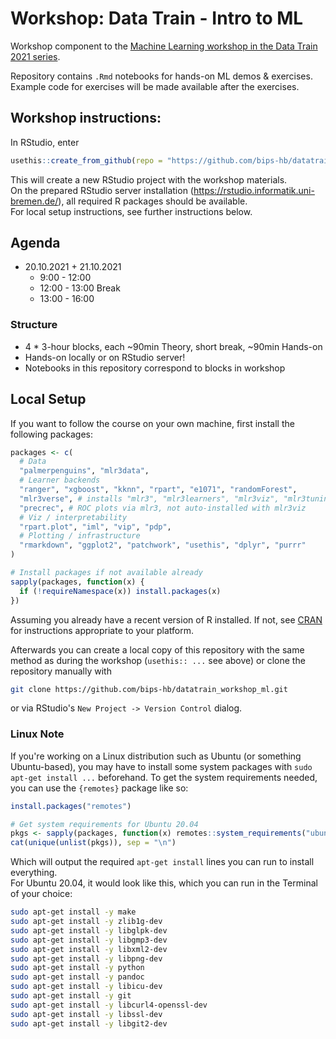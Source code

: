# Workshop: Data Train - Intro to ML

<!-- badges: start -->
<!-- badges: end -->

Workshop component to the [Machine Learning workshop in the Data Train
2021 series](https://www.uni-bremen.de/research-alliance/forschungsdaten/data-train/data-train-curriculum/data-scientist-track/ot-sc-ws-03-machine-learning).

Repository contains `.Rmd` notebooks for hands-on ML demos & exercises.  
Example code for exercises will be made available after the exercises.

## Workshop instructions:

In RStudio, enter

```r
usethis::create_from_github(repo = "https://github.com/bips-hb/datatrain_workshop_ml.git", fork = FALSE)
```

This will create a new RStudio project with the workshop materials.  
On the prepared RStudio server installation (<https://rstudio.informatik.uni-bremen.de/>),
all required R packages should be available.  
For local setup instructions, see further instructions below.

## Agenda

- 20.10.2021 + 21.10.2021
  - 9:00 - 12:00
  - 12:00 - 13:00 Break
  - 13:00 - 16:00

### Structure

- 4 * 3-hour blocks, each ~90min Theory, short break, ~90min Hands-on
- Hands-on locally or on RStudio server!
- Notebooks in this repository correspond to blocks in workshop

## Local Setup

If you want to follow the course on your own machine, first install the following packages:

```r
packages <- c(
  # Data
  "palmerpenguins", "mlr3data",
  # Learner backends
  "ranger", "xgboost", "kknn", "rpart", "e1071", "randomForest",
  "mlr3verse", # installs "mlr3", "mlr3learners", "mlr3viz", "mlr3tuning" ...
  "precrec", # ROC plots via mlr3, not auto-installed with mlr3viz
  # Viz / interpretability
  "rpart.plot", "iml", "vip", "pdp",
  # Plotting / infrastructure
  "rmarkdown", "ggplot2", "patchwork", "usethis", "dplyr", "purrr"
)

# Install packages if not available already
sapply(packages, function(x) {
  if (!requireNamespace(x)) install.packages(x)
})
```

Assuming you already have a recent version of R installed. If not, see [CRAN](https://cran.r-project.org/)
for instructions appropriate to your platform.  

Afterwards you can create a local copy of this repository with the same method
as during the workshop (`usethis:: ...` see above) or clone the repository 
manually with 

```sh
git clone https://github.com/bips-hb/datatrain_workshop_ml.git
```

or via RStudio's `New Project -> Version Control` dialog.

### Linux Note

If you're working on a Linux distribution such as Ubuntu (or something Ubuntu-based),
you may have to install some system packages with `sudo apt-get install ...` beforehand.
To get the system requirements needed, you can use the `{remotes}` package like so:

```r
install.packages("remotes")

# Get system requirements for Ubuntu 20.04
pkgs <- sapply(packages, function(x) remotes::system_requirements("ubuntu-20.04", package = x))
cat(unique(unlist(pkgs)), sep = "\n")
```

Which will output the required `apt-get install` lines you can run to install everything.  
For Ubuntu 20.04, it would look like this, which you can run in the Terminal of your choice:

```sh
sudo apt-get install -y make
sudo apt-get install -y zlib1g-dev
sudo apt-get install -y libglpk-dev
sudo apt-get install -y libgmp3-dev
sudo apt-get install -y libxml2-dev
sudo apt-get install -y libpng-dev
sudo apt-get install -y python
sudo apt-get install -y pandoc
sudo apt-get install -y libicu-dev
sudo apt-get install -y git
sudo apt-get install -y libcurl4-openssl-dev
sudo apt-get install -y libssl-dev
sudo apt-get install -y libgit2-dev
```
